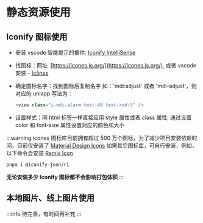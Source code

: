 # 静态资源使用

## Iconify 图标使用

- 安装 vscode 智能提示的插件: [Iconify IntelliSense](https://marketplace.visualstudio.com/items?itemName=antfu.iconify)

- 找图标：网址  [https://icones.js.org/](https://icones.js.org/)  或者 vscode 安装 - [Icônes](https://marketplace.visualstudio.com/items?itemName=afzalsayed96.icones)

- 确定图标名字：找到图标后复制名字 如：'mdi:adjust' 或者 'mdi-adjust'，则对应的 uniapp 写法为：

  ```ts
  <view class="i-mdi-alarm text-40 text-red-5" />
  ```

- 设置样式：同 html 标签一样直接应用 style 属性或者 class 属性; 通过设置 color 和 font-size 属性设置对应的颜色和大小

:::warning
icones 图标库目前拥有超过 500 万个图标，为了减少项目安装依赖时间，目前仅安装了 [Material Design Icons](https://icones.js.org/collection/mdi)
如需其它图标库，可自行安装，例如，以下命令会安装 [Remix Icon](https://icones.js.org/collection/ri)

```bash
pnpm i @iconify-json/ri
```

**无论安装多少 Iconify 图标都不会影响打包体积**
:::

## 本地图片、线上图片使用

:::info
待完善，有时间再补充
:::
